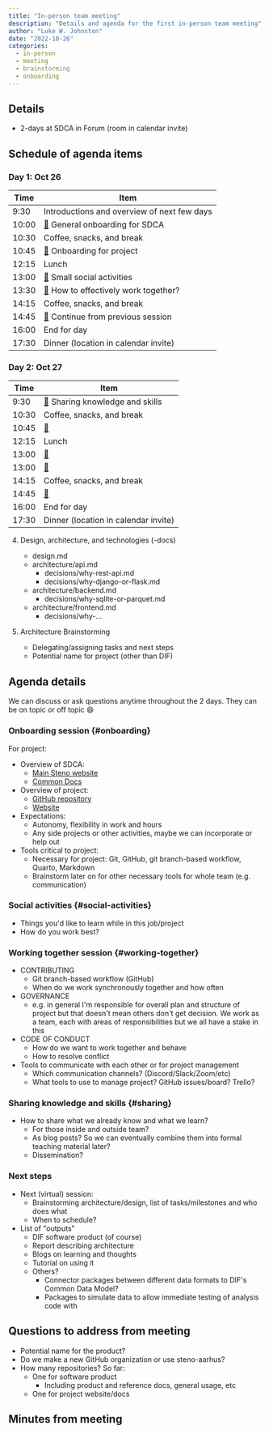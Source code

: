 ```yaml
---
title: "In-person team meeting"
description: "Details and agenda for the first in-person team meeting"
author: "Luke W. Johnston"
date: "2022-10-26"
categories:
  - in-person
  - meeting
  - brainstorming
  - onboarding
---
```


## Details

-   2-days at SDCA in Forum (room in calendar invite)

## Schedule of agenda items

### Day 1: Oct 26

| Time  | Item                                                          |
|-------|---------------------------------------------------------------|
| 9:30  | Introductions and overview of next few days                   |
| 10:00 | [:link:](#onboarding) General onboarding for SDCA             |
| 10:30 | Coffee, snacks, and break                                     |
| 10:45 | [:link:](#onboarding) Onboarding for project                  |
| 12:15 | Lunch                                                         |
| 13:00 | [:link:](#social-activities) Small social activities          |
| 13:30 | [:link:](#working-together) How to effectively work together? |
| 14:15 | Coffee, snacks, and break                                     |
| 14:45 | [:link:](#working-together) Continue from previous session    |
| 16:00 | End for day                                                   |
| 17:30 | Dinner (location in calendar invite)                          |

### Day 2: Oct 27

| Time  | Item                                            |
|-------|-------------------------------------------------|
| 9:30  | [:link:](#sharing) Sharing knowledge and skills |
| 10:30 | Coffee, snacks, and break                       |
| 10:45 | [:link:]()                                      |
| 12:15 | Lunch                                           |
| 13:00 | [:link:](#)                                     |
| 13:00 | [:link:](#)                                     |
| 14:15 | Coffee, snacks, and break                       |
| 14:45 | [:link:](#)                                     |
| 16:00 | End for day                                     |
| 17:30 | Dinner (location in calendar invite)            |

4.  Design, architecture, and technologies (-docs)

    -   design.md
    -   architecture/api.md
        -   decisions/why-rest-api.md
        -   decisions/why-django-or-flask.md
    -   architecture/backend.md
        -   decisions/why-sqlite-or-parquet.md
    -   architecture/frontend.md
        -   decisions/why-...

5.  Architecture Brainstorming

    -   Delegating/assigning tasks and next steps
    -   Potential name for project (other than DIF)

## Agenda details

We can discuss or ask questions anytime throughout the 2 days. They can
be on topic or off topic :smile:

### Onboarding session {#onboarding}

For project:

-   Overview of SDCA:
    -   [Main Steno website](https://www.stenoaarhus.dk/research)
    -   [Common Docs](https://steno-aarhus.github.io/research/)
-   Overview of project:
    -   [GitHub
        repository](https://github.com/steno-aarhus/dif-project/)
    -   [Website](https://steno-aarhus.github.io/dif-project/)
-   Expectations:
    -   Autonomy, flexibility in work and hours
    -   Any side projects or other activities, maybe we can incorporate
        or help out
-   Tools critical to project:
    -   Necessary for project: Git, GitHub, git branch-based workflow,
        Quarto, Markdown
    -   Brainstorm later on for other necessary tools for whole team
        (e.g. communication)

### Social activities {#social-activities}

-   Things you'd like to learn while in this job/project
-   How do you work best?

### Working together session {#working-together}

-   CONTRIBUTING
    -   Git branch-based workflow (GitHub)
    -   When do we work synchronously together and how often
-   GOVERNANCE
    -   e.g. in general I'm responsible for overall plan and structure
        of project but that doesn't mean others don't get decision. We
        work as a team, each with areas of responsibilities but we all
        have a stake in this
-   CODE OF CONDUCT
    -   How do we want to work together and behave
    -   How to resolve conflict
-   Tools to communicate with each other or for project management
    -   Which communication channels? (Discord/Slack/Zoom/etc)
    -   What tools to use to manage project? GitHub issues/board?
        Trello?

### Sharing knowledge and skills {#sharing}

-   How to share what we already know and what we learn?
    -   For those inside and outside team?
    -   As blog posts? So we can eventually combine them into formal
        teaching material later?
    -   Dissemination?

### Next steps

-   Next (virtual) session:
    -   Brainstorming architecture/design, list of tasks/milestones and
        who does what
    -   When to schedule?
-   List of "outputs"
    -   DIF software product (of course)
    -   Report describing architecture
    -   Blogs on learning and thoughts
    -   Tutorial on using it
    -   Others?
        -   Connector packages between different data formats to DIF's
            Common Data Model?
        -   Packages to simulate data to allow immediate testing of
            analysis code with

## Questions to address from meeting

-   Potential name for the product?
-   Do we make a new GitHub organization or use steno-aarhus?
-   How many repositories? So far:
    -   One for software product
        -   Including product and reference docs, general usage, etc
    -   One for project website/docs

## Minutes from meeting

